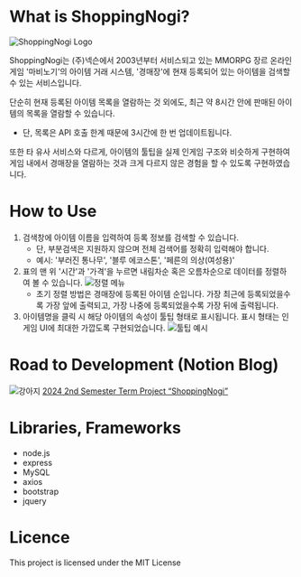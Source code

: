 # What is ShoppingNogi?
![ShoppingNogi Logo](https://raw.githubusercontent.com/fallingflow/ShoppingNogi/refs/heads/main/templates/public/icon.ico)

ShoppingNogi는 (주)넥슨에서 2003년부터 서비스되고 있는 MMORPG 장르 온라인 게임 '마비노기'의 아이템 거래 시스템, '경매장'에 현재 등록되어 있는 아이템을 검색할 수 있는 서비스입니다.

단순히 현재 등록된 아이템 목록을 열람하는 것 외에도, 최근 약 8시간 안에 판매된 아이템의 목록을 열람할 수 있습니다.
- 단, 목록은 API 호출 한계 때문에 3시간에 한 번 업데이트됩니다.

또한 타 유사 서비스와 다르게, 아이템의 툴팁을 실제 인게임 구조와 비슷하게 구현하여 게임 내에서 경매장을 열람하는 것과 크게 다르지 않은 경험을 할 수 있도록 구현하였습니다.

# How to Use
1. 검색창에 아이템 이름을 입력하여 등록 정보를 검색할 수 있습니다. 
    - 단, 부분검색은 지원하지 않으며 전체 검색어를 정확히 입력해야 합니다.
   - 예시: '부러진 통나무', '블루 에코스톤', '페른의 의상(여성용)'
2. 표의 맨 위 '시간'과 '가격'을 누르면 내림차순 혹은 오름차순으로 데이터를 정렬하여 볼 수 있습니다.
    ![정렬 메뉴](https://i.postimg.cc/Wb02jvHk/img-01.png)
    - 초기 정렬 방법은 경매장에 등록된 아이템 순입니다. 가장 최근에 등록되었을수록 가장 앞에 출력되고, 가장 나중에 등록되었을수록 가장 뒤에 출력됩니다.
3. 아이템명을 클릭 시 해당 아이템의 속성이 툴팁 형태로 표시됩니다. 표시 형태는 인게임 UI에 최대한 가깝도록 구현되었습니다.
   ![툴팁 예시](https://i.postimg.cc/QN0zTnKy/img-02.png)

# Road to Development (Notion Blog)
![강아지](https://i.postimg.cc/brLb6B2C/img-03.png)
[2024 2nd Semester Term Project “ShoppingNogi”](https://spicy-juniper-8d2.notion.site/2024-2nd-Semester-Term-Project-ShoppingNogi-14822f5338c38052a9a7d167907dcbf9)

# Libraries, Frameworks
- node.js
- express
- MySQL
- axios
- bootstrap
- jquery

# Licence
This project is licensed under the MIT License
